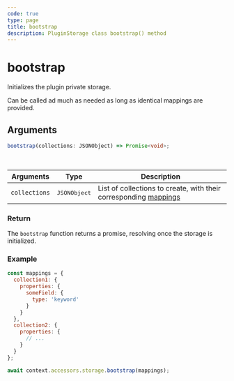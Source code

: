 ```yaml
---
code: true
type: page
title: bootstrap
description: PluginStorage class bootstrap() method
---
```


# bootstrap

Initializes the plugin private storage.

Can be called ad much as needed as long as identical mappings are provided.


## Arguments

```ts
bootstrap(collections: JSONObject) => Promise<void>;
```

<br/>

| Arguments     | Type              | Description                                                                                                                        |
| ------------- | ----------------- | ---------------------------------------------------------------------------------------------------------------------------------- |
| `collections` | <pre>JSONObject</pre> | List of collections to create, with their corresponding [mappings](/core/2/guides/maint-concepts/2-data-storage#collection-mappings) |

### Return

The `bootstrap` function returns a promise, resolving once the storage is initialized.

### Example

```js
const mappings = {
  collection1: {
    properties: {
      someField: {
        type: 'keyword'
      }
    }
  },
  collection2: {
    properties: {
      // ...
    }
  }
};

await context.accessors.storage.bootstrap(mappings);
```
